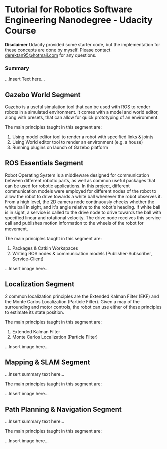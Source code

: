 # Tutorial for Robotics Software Engineering Nanodegree - Udacity Course

**Disclaimer** Udacity provided some starter code, but the implementation for these concepts are done by myself. Please contact derektan95@hotmail.com for any questions. 

### Summary<br/>
...Insert Text here...



## Gazebo World Segment<br/>
Gazebo is a useful simulation tool that can be used with ROS to render robots in a simulated environment. It comes with a model and world editor, along with presets, that can allow for quick prototyping of an environment. 

The main principles taught in this segment are: 
1) Using model editor tool to render a robot with specified links & joints
2) Using World editor tool to render an environment (e.g. a house)
3) Running plugins on launch of Gazebo platform


## ROS Essentials Segment<br/>
Robot Operating System is a middleware designed for communication between different robotic parts, as well as common useful packages that can be used for robotic applications. In this project, different communication models were employed for different nodes of the robot to allow the robot to drive towards a white ball whenever the robot observes it. From a high level, the 2D camera node continuously checks whether the white ball in sight, and it's angle relative to the robot's heading. If white ball is in sight, a service is called to the drive node to drive towards the ball with specified linear and rotational velocity. The drive node receives this service call and publishes motion information to the wheels of the robot for movement. 

The main principles taught in this segment are: 
1) Packages & Catkin Workspaces
2) Writing ROS nodes & communication models (Publisher-Subscriber, Service-Client)

...Insert image here...


## Localization Segment<br/>
2 common localization principles are the Extended Kalman Filter (EKF) and the Monte Carlos Localization (Particle Filter). Given a map of the surrounding and motor controls, the robot can use either of these principles to estimate its state position.

The main principles taught in this segment are: 
1) Extended Kalman Filter
2) Monte Carlos Localization (Particle Filter)

...Insert image here...


## Mapping & SLAM Segment<br/>
...Insert summary text here...

The main principles taught in this segment are: 

...Insert image here...


## Path Planning & Navigation Segment<br/>
...Insert summary text here...

The main principles taught in this segment are: 

...Insert image here...

